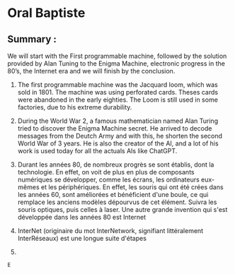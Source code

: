 # Oral Baptiste

## Summary : 
We will start with the First programmable machine, followed by the solution provided by Alan Tuning to the Enigma Machine, electronic progress in the 80’s, the Internet era and we will finish by the conclusion.

1. The first programmable machine was the Jacquard loom, which was sold in 1801. The machine was using perforated cards. Theses cards were abandoned in the early eighties. The Loom is still used in some factories, due to his extreme durability.

2. During the World War 2, a famous mathematician named Alan Turing tried to discover the Enigma Machine secret. He arrived to decode messages from the Deutch Army and with this, he shorten the second World War of 3 years. He is also the creator of the AI, and a lot of his work is used today for all the actuals AIs like ChatGPT.

3. Durant les années 80, de nombreux progrès se sont établis, dont la technologie. En effet, on voit de plus en plus de composants numériques se développer, comme les écrans, les ordinateurs eux-mêmes et les périphériques. En effet, les souris qui ont été crées dans les années 60, sont améliorées et bénéficient d'une boule, ce qui remplace les anciens modèles dépourvus de cet élément. Suivra les souris optiques, puis celles à laser. Une autre grande invention qui s'est développée dans les années 80 est Internet

4. InterNet (originaire du mot InterNetwork, signifiant littéralement InterRéseaux) est une longue suite d'étapes
5.
```bash
E
```
